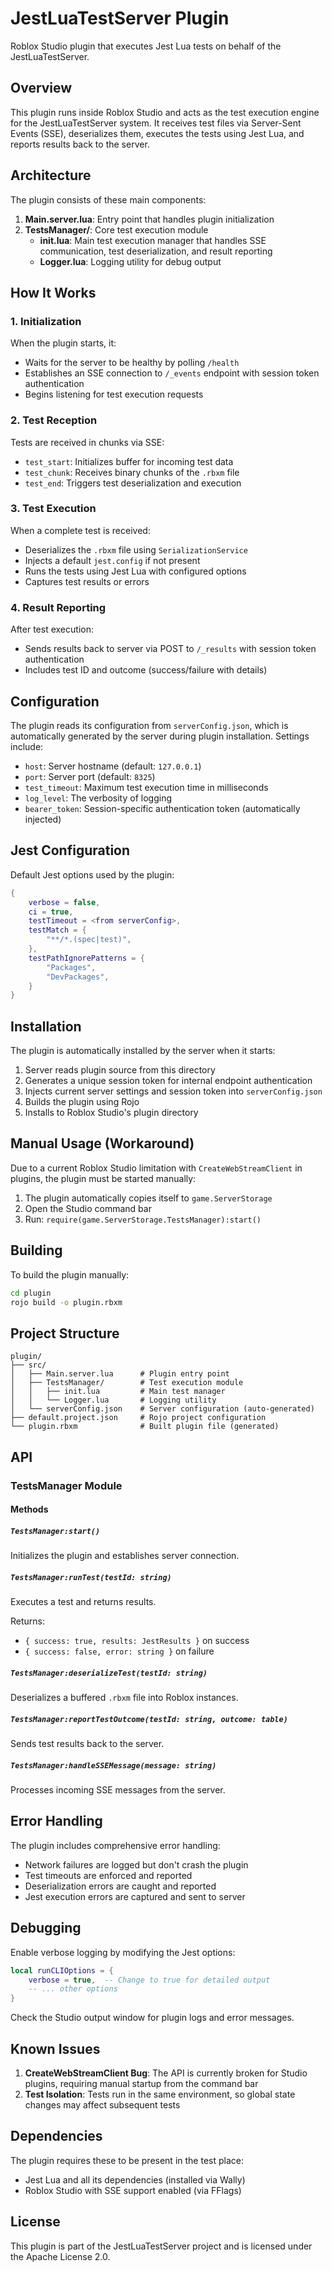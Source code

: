 # JestLuaTestServer Plugin

Roblox Studio plugin that executes Jest Lua tests on behalf of the JestLuaTestServer.

## Overview

This plugin runs inside Roblox Studio and acts as the test execution engine for the JestLuaTestServer system. It receives test files via Server-Sent Events (SSE), deserializes them, executes the tests using Jest Lua, and reports results back to the server.

## Architecture

The plugin consists of these main components:

1. **Main.server.lua**: Entry point that handles plugin initialization
2. **TestsManager/**: Core test execution module
   - **init.lua**: Main test execution manager that handles SSE communication, test deserialization, and result reporting
   - **Logger.lua**: Logging utility for debug output

## How It Works

### 1. Initialization
When the plugin starts, it:
- Waits for the server to be healthy by polling `/health`
- Establishes an SSE connection to `/_events` endpoint with session token authentication
- Begins listening for test execution requests

### 2. Test Reception
Tests are received in chunks via SSE:
- `test_start`: Initializes buffer for incoming test data
- `test_chunk`: Receives binary chunks of the `.rbxm` file
- `test_end`: Triggers test deserialization and execution

### 3. Test Execution
When a complete test is received:
- Deserializes the `.rbxm` file using `SerializationService`
- Injects a default `jest.config` if not present
- Runs the tests using Jest Lua with configured options
- Captures test results or errors

### 4. Result Reporting
After test execution:
- Sends results back to server via POST to `/_results` with session token authentication
- Includes test ID and outcome (success/failure with details)

## Configuration

The plugin reads its configuration from `serverConfig.json`, which is automatically generated by the server during plugin installation. Settings include:

- `host`: Server hostname (default: `127.0.0.1`)
- `port`: Server port (default: `8325`)
- `test_timeout`: Maximum test execution time in milliseconds
- `log_level`: The verbosity of logging
- `bearer_token`: Session-specific authentication token (automatically injected)

## Jest Configuration

Default Jest options used by the plugin:

```lua
{
    verbose = false,
    ci = true,
    testTimeout = <from serverConfig>,
    testMatch = {
        "**/*.(spec|test)",
    },
    testPathIgnorePatterns = {
        "Packages",
        "DevPackages",
    }
}
```

## Installation

The plugin is automatically installed by the server when it starts:

1. Server reads plugin source from this directory
2. Generates a unique session token for internal endpoint authentication
3. Injects current server settings and session token into `serverConfig.json`
4. Builds the plugin using Rojo
5. Installs to Roblox Studio's plugin directory

## Manual Usage (Workaround)

Due to a current Roblox Studio limitation with `CreateWebStreamClient` in plugins, the plugin must be started manually:

1. The plugin automatically copies itself to `game.ServerStorage`
2. Open the Studio command bar
3. Run: `require(game.ServerStorage.TestsManager):start()`

## Building

To build the plugin manually:

```bash
cd plugin
rojo build -o plugin.rbxm
```

## Project Structure

```
plugin/
├── src/
│   ├── Main.server.lua      # Plugin entry point
│   ├── TestsManager/        # Test execution module
│   │   ├── init.lua         # Main test manager
│   │   └── Logger.lua       # Logging utility
│   └── serverConfig.json    # Server configuration (auto-generated)
├── default.project.json     # Rojo project configuration
└── plugin.rbxm              # Built plugin file (generated)
```

## API

### TestsManager Module

#### Methods

##### `TestsManager:start()`
Initializes the plugin and establishes server connection.

##### `TestsManager:runTest(testId: string)`
Executes a test and returns results.

Returns:
- `{ success: true, results: JestResults }` on success
- `{ success: false, error: string }` on failure

##### `TestsManager:deserializeTest(testId: string)`
Deserializes a buffered `.rbxm` file into Roblox instances.

##### `TestsManager:reportTestOutcome(testId: string, outcome: table)`
Sends test results back to the server.

##### `TestsManager:handleSSEMessage(message: string)`
Processes incoming SSE messages from the server.

## Error Handling

The plugin includes comprehensive error handling:

- Network failures are logged but don't crash the plugin
- Test timeouts are enforced and reported
- Deserialization errors are caught and reported
- Jest execution errors are captured and sent to server

## Debugging

Enable verbose logging by modifying the Jest options:

```lua
local runCLIOptions = {
    verbose = true,  -- Change to true for detailed output
    -- ... other options
}
```

Check the Studio output window for plugin logs and error messages.

## Known Issues

1. **CreateWebStreamClient Bug**: The API is currently broken for Studio plugins, requiring manual startup from the command bar
2. **Test Isolation**: Tests run in the same environment, so global state changes may affect subsequent tests

## Dependencies

The plugin requires these to be present in the test place:

- Jest Lua and all its dependencies (installed via Wally)
- Roblox Studio with SSE support enabled (via FFlags)

## License

This plugin is part of the JestLuaTestServer project and is licensed under the Apache License 2.0.